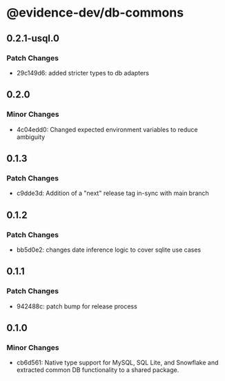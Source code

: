 # @evidence-dev/db-commons

## 0.2.1-usql.0

### Patch Changes

- 29c149d6: added stricter types to db adapters

## 0.2.0

### Minor Changes

- 4c04edd0: Changed expected environment variables to reduce ambiguity

## 0.1.3

### Patch Changes

- c9dde3d: Addition of a "next" release tag in-sync with main branch

## 0.1.2

### Patch Changes

- bb5d0e2: changes date inference logic to cover sqlite use cases

## 0.1.1

### Patch Changes

- 942488c: patch bump for release process

## 0.1.0

### Minor Changes

- cb6d561: Native type support for MySQL, SQL Lite, and Snowflake and extracted common DB functionality to a shared package.
